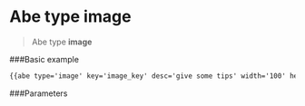 # Abe type image

> Abe type __image__

###Basic example

```html
{{abe type='image' key='image_key' desc='give some tips' width='100' height='100' alt='html alt' tab='default'}}
```

###Parameters